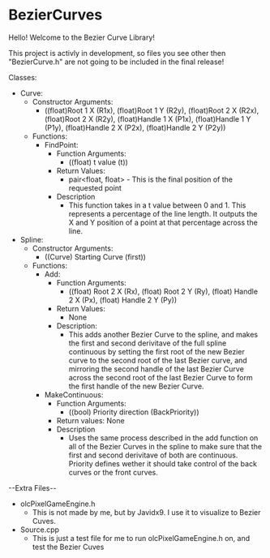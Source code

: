# BezierCurves

Hello! Welcome to the Bezier Curve Library!

This project is activly in development, so files you see other then "BezierCurve.h" are not going to be included in the final release!

Classes:
 - Curve:
    - Constructor Arguments:
       - ((float)Root 1 X (R1x), (float)Root 1 Y (R2y), (float)Root 2 X (R2x), (float)Root 2 X (R2y), (float)Handle 1 X (P1x), (float)Handle 1 Y (P1y), (float)Handle 2 X (P2x), (float)Handle 2 Y (P2y))
     - Functions:
         - FindPoint:
             - Function Arguments:
                 - ((float) t value (t))
             - Return Values:
                 - pair<float, float> - This is the final position of the requested point
             - Description
                 - This function takes in a t value between 0 and 1. This represents a percentage of the line length. It outputs the X and Y position of a point at that percentage across the line.
 - Spline:
     - Constructor Arguments:
         - ((Curve) Starting Curve (first))
     - Functions:
         - Add:
             - Function Arguments:
                 - ((float) Root 2 X (Rx), (float) Root 2 Y (Ry), (float) Handle 2 X (Px), (float) Handle 2 Y (Py))
             - Return Values:
                 - None
             - Description:
                 - This adds another Bezier Curve to the spline, and makes the first and second derivitave of the full spline continuous by setting the first root of the new Bezier curve to the second root of the last Bezier curve, and mirroring the second handle of the last Bezier Curve across the second root of the last Bezier Curve to form the first handle of the new Bezier Curve.
        -  MakeContinuous:
             - Function Arguments:
                 - ((bool) Priority direction (BackPriority))
             - Return values:
                    None
             - Description
                 - Uses the same process described in the add function on all of the Bezier Curves in the spline to make sure that the first and second derivitave of both are continuous. Priority defines wether it should take control of the back curves or the front curves.


--Extra Files--
- olcPixelGameEngine.h
     - This is not made by me, but by Javidx9. I use it to visualize to Bezier Cuves.
- Source.cpp
     - This is just a test file for me to run olcPixelGameEngine.h on, and test the Bezier Cuves